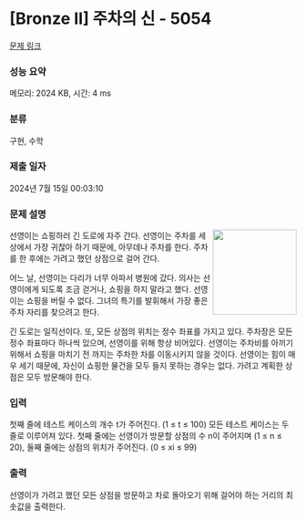 # [Bronze II] 주차의 신 - 5054 

[문제 링크](https://www.acmicpc.net/problem/5054) 

### 성능 요약

메모리: 2024 KB, 시간: 4 ms

### 분류

구현, 수학

### 제출 일자

2024년 7월 15일 00:03:10

### 문제 설명

<p><img alt="" src="https://www.acmicpc.net/upload/images/parking.png" style="float:right; height:149px; width:147px">선영이는 쇼핑하러 긴 도로에 자주 간다. 선영이는 주차를 세상에서 가장 귀찮아 하기 때문에, 아무데나 주차를 한다. 주차를 한 후에는 가려고 했던 상점으로 걸어 간다.</p>

<p>어느 날, 선영이는 다리가 너무 아파서 병원에 갔다. 의사는 선영이에게 되도록 조금 걷거나, 쇼핑을 하지 말라고 했다. 선영이는 쇼핑을 버릴 수 없다. 그녀의 특기를 발휘해서 가장 좋은 주차 자리를 찾으려고 한다.</p>

<p>긴 도로는 일직선이다. 또, 모든 상점의 위치는 정수 좌표를 가지고 있다. 주차장은 모든 정수 좌표마다 하나씩 있으며, 선영이를 위해 항상 비어있다. 선영이는 주차비를 아끼기 위해서 쇼핑을 마치기 전 까지는 주차한 차를 이동시키지 않을 것이다. 선영이는 힘이 매우 세기 때문에, 자신이 쇼핑한 물건을 모두 들지 못하는 경우는 없다. 가려고 계획한 상점은 모두 방문해야 한다.</p>

### 입력 

 <p>첫째 줄에 테스트 케이스의 개수 t가 주어진다. (1 ≤ t ≤ 100) 모든 테스트 케이스는 두 줄로 이루어져 있다. 첫째 줄에는 선영이가 방문할 상점의 수 n이 주어지며 (1 ≤ n ≤ 20), 둘째 줄에는 상점의 위치가 주어진다. (0 ≤ xi ≤ 99)</p>

### 출력 

 <p>선영이가 가려고 했던 모든 상점을 방문하고 차로 돌아오기 위해 걸어야 하는 거리의 최솟값을 출력한다. </p>

